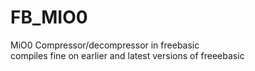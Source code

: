 # FB_MIO0
MiO0 Compressor/decompressor in freebasic  
compiles fine on earlier and latest versions of freeebasic
